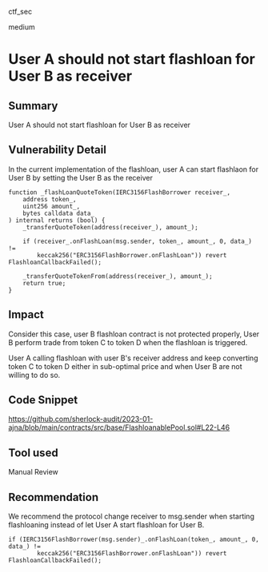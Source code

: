 ctf_sec

medium

# User A should not start flashloan for User B as receiver

## Summary

User A should not start flashloan for User B as receiver

## Vulnerability Detail

In the current implementation of the flashloan, user A can start flashlaon for User B by setting the User B as the receiver

```solidity
function _flashLoanQuoteToken(IERC3156FlashBorrower receiver_,
	address token_,
	uint256 amount_,
	bytes calldata data_
) internal returns (bool) {
	_transferQuoteToken(address(receiver_), amount_);

	if (receiver_.onFlashLoan(msg.sender, token_, amount_, 0, data_) != 
		keccak256("ERC3156FlashBorrower.onFlashLoan")) revert FlashloanCallbackFailed();

	_transferQuoteTokenFrom(address(receiver_), amount_);
	return true;
}
```

## Impact

Consider this case, user B flashloan contract is not protected properly, User B perform trade from token C to token D when the flashloan is triggered.

User A calling flashloan with user B's receiver address and keep converting token C to token D either in sub-optimal price and when User B are not willing to do so.

## Code Snippet

https://github.com/sherlock-audit/2023-01-ajna/blob/main/contracts/src/base/FlashloanablePool.sol#L22-L46

## Tool used

Manual Review

## Recommendation

We recommend the protocol change receiver to msg.sender when starting flashloaning instead of let User A start flashloan for User B.

```solidity
if (IERC3156FlashBorrower(msg.sender)_.onFlashLoan(token_, amount_, 0, data_) != 
		keccak256("ERC3156FlashBorrower.onFlashLoan")) revert FlashloanCallbackFailed();
```